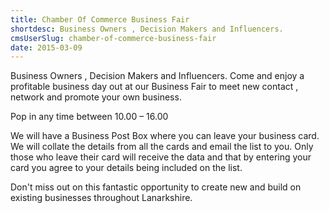 ```yaml
---
title: Chamber Of Commerce Business Fair
shortdesc: Business Owners , Decision Makers and Influencers.
cmsUserSlug: chamber-of-commerce-business-fair
date: 2015-03-09
---
```


Business Owners , Decision Makers and Influencers. Come and enjoy a profitable business day out at our Business Fair to meet new contact , network and promote your own business.

Pop in any time between 10.00 – 16.00

We will have a Business Post Box where you can leave your business card. We will collate the details from all the cards and email the list to you. Only those who leave their card will receive the data and that by entering your card you agree to your details being included on the list.

Don't miss out on this fantastic opportunity to create new and build on existing businesses throughout Lanarkshire.